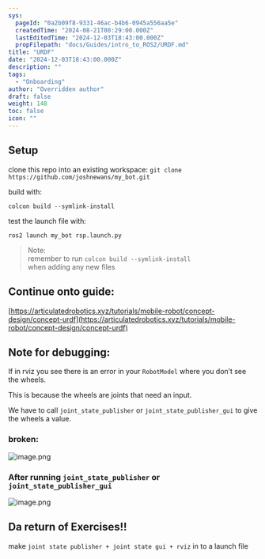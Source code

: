 ```yaml
---
sys:
  pageId: "0a2b09f8-9331-46ac-b4b6-0945a556aa5e"
  createdTime: "2024-08-21T00:29:00.000Z"
  lastEditedTime: "2024-12-03T18:43:00.000Z"
  propFilepath: "docs/Guides/intro_to_ROS2/URDF.md"
title: "URDF"
date: "2024-12-03T18:43:00.000Z"
description: ""
tags:
  - "Onboarding"
author: "Overridden author"
draft: false
weight: 148
toc: false
icon: ""
---
```


## Setup

clone this repo into an existing workspace:
`git clone https://github.com/joshnewans/my_bot.git`

build with:

`colcon build --symlink-install`

test the launch file with:

`ros2 launch my_bot rsp.launch.py`

> Note:  
> remember to run `colcon build --symlink-install`  
> when adding any new files

## Continue onto guide:

[https://articulatedrobotics.xyz/tutorials/mobile-robot/concept-design/concept-urdf](https://articulatedrobotics.xyz/tutorials/mobile-robot/concept-design/concept-urdf)

## Note for debugging:

If in rviz you see there is an error in your `RobotModel` where you don’t see the wheels.

This is because the wheels are joints that need an input. 

We have to call `joint_state_publisher` or `joint_state_publisher_gui` to give the wheels a value.

### broken:

![image.png](https://prod-files-secure.s3.us-west-2.amazonaws.com/d518164a-d88e-44d1-a4ee-3adb3bd8bce0/96a1d089-1f17-4dbf-8563-f2aef56a4d37/image.png?X-Amz-Algorithm=AWS4-HMAC-SHA256&X-Amz-Content-Sha256=UNSIGNED-PAYLOAD&X-Amz-Credential=ASIAZI2LB466WFYNMRRM%2F20250504%2Fus-west-2%2Fs3%2Faws4_request&X-Amz-Date=20250504T210734Z&X-Amz-Expires=3600&X-Amz-Security-Token=IQoJb3JpZ2luX2VjEHUaCXVzLXdlc3QtMiJHMEUCIQDHqqA2Uy1d%2FTQTi49cct4os75K4zo5lbFw8gDckiM7%2FQIgNqJhGSF%2FVTNcNaeUA1CmBgwkMT3e9WcJmGwZQEN9djAq%2FwMIHhAAGgw2Mzc0MjMxODM4MDUiDKfzGwBGJz7N3PZUtyrcA6jHp3KyjMK5nb7aWWo2Nn3qLpG5Y94s0XKEDuvBuAsgMKr%2BtwfEQmL3DBPj8XVFCeR4ez5Q%2FBqx9Uj65pbDRhehUpI4FN10%2BPn60n7h9BVe%2Bk%2FWU43nUebiJ3IYhx%2F%2Ff7cZvWMUlYZLmPkYTjbxloXypMmf3IVnd3k%2FGfCi1%2FKcxX6Fo02jKjdwzw6qok6jmCeRN%2FReY0SRKllSl042d9XvDvXhw2HFxrRtMx0gb2ihy23tmg0cKre%2FpU1%2BvgQJGVBKQ6qjMGqIb0%2FVUeK3TjB%2BN7DQY9tclHRridenak8MGo%2FPU9DCZo5j5xi9rfApvFL6QGCwqKhT3ojJYLHGFUckPDkChwJTD9A4uwRdyS0G0cGpXWn9Y2gAHT%2B7vqy9O1qQcrZd0%2Fq%2BGFt6U4H%2Fc1Gf9qj%2Fg5FoTio00QQ5p46cB%2F%2FYG9JRYH%2FS9Jt7BAJQbL%2Bwe3RN3fBdVLhHM1%2Fe9kb4Q8q51DZPA30d6unW6ojLjPRjOstXsMl%2F9DvdStGeiVmpFJH%2BIfa7yj%2FFUTWqNixdmhDWrk3OuwDCmV%2FDgeWU%2BMNk8zg4cEN%2F9JmeSy69yRZk2jxm4oQByHO%2BoW%2Fh%2BW6i6dNw5lJZ1inxKjKiDSmfTsamQAmqQ03YBUbcMMOs38AGOqUB9AEIdXdDshCbeRqAdotklTF7mrhYeHsbU8B8YoQ3YXt7Yb2ztDCUGe%2F6rnG2PORHes22gAmbZFhBAU1HX9yA52SaFx2EYXIOwshw3wsEYyJuAYaWBwp4UjwPwBf5lhBRR6zmaz1rXHuUrvHAYjXN3sWiTaUaZhgCduJuVnfNS0IRiYWn4uNBjpeUcPXTuMoM2fqrwSIaYBvMbiohXRL0XERjgqAq&X-Amz-Signature=bd3e3d6d70600df5e8d3beb05f4a512dc68b683e2b543634009274c31899f633&X-Amz-SignedHeaders=host&x-id=GetObject)

### After running `joint_state_publisher` or `joint_state_publisher_gui`

![image.png](https://prod-files-secure.s3.us-west-2.amazonaws.com/d518164a-d88e-44d1-a4ee-3adb3bd8bce0/130c99c7-1b0b-4031-9953-844fc3950ff4/image.png?X-Amz-Algorithm=AWS4-HMAC-SHA256&X-Amz-Content-Sha256=UNSIGNED-PAYLOAD&X-Amz-Credential=ASIAZI2LB466WFYNMRRM%2F20250504%2Fus-west-2%2Fs3%2Faws4_request&X-Amz-Date=20250504T210734Z&X-Amz-Expires=3600&X-Amz-Security-Token=IQoJb3JpZ2luX2VjEHUaCXVzLXdlc3QtMiJHMEUCIQDHqqA2Uy1d%2FTQTi49cct4os75K4zo5lbFw8gDckiM7%2FQIgNqJhGSF%2FVTNcNaeUA1CmBgwkMT3e9WcJmGwZQEN9djAq%2FwMIHhAAGgw2Mzc0MjMxODM4MDUiDKfzGwBGJz7N3PZUtyrcA6jHp3KyjMK5nb7aWWo2Nn3qLpG5Y94s0XKEDuvBuAsgMKr%2BtwfEQmL3DBPj8XVFCeR4ez5Q%2FBqx9Uj65pbDRhehUpI4FN10%2BPn60n7h9BVe%2Bk%2FWU43nUebiJ3IYhx%2F%2Ff7cZvWMUlYZLmPkYTjbxloXypMmf3IVnd3k%2FGfCi1%2FKcxX6Fo02jKjdwzw6qok6jmCeRN%2FReY0SRKllSl042d9XvDvXhw2HFxrRtMx0gb2ihy23tmg0cKre%2FpU1%2BvgQJGVBKQ6qjMGqIb0%2FVUeK3TjB%2BN7DQY9tclHRridenak8MGo%2FPU9DCZo5j5xi9rfApvFL6QGCwqKhT3ojJYLHGFUckPDkChwJTD9A4uwRdyS0G0cGpXWn9Y2gAHT%2B7vqy9O1qQcrZd0%2Fq%2BGFt6U4H%2Fc1Gf9qj%2Fg5FoTio00QQ5p46cB%2F%2FYG9JRYH%2FS9Jt7BAJQbL%2Bwe3RN3fBdVLhHM1%2Fe9kb4Q8q51DZPA30d6unW6ojLjPRjOstXsMl%2F9DvdStGeiVmpFJH%2BIfa7yj%2FFUTWqNixdmhDWrk3OuwDCmV%2FDgeWU%2BMNk8zg4cEN%2F9JmeSy69yRZk2jxm4oQByHO%2BoW%2Fh%2BW6i6dNw5lJZ1inxKjKiDSmfTsamQAmqQ03YBUbcMMOs38AGOqUB9AEIdXdDshCbeRqAdotklTF7mrhYeHsbU8B8YoQ3YXt7Yb2ztDCUGe%2F6rnG2PORHes22gAmbZFhBAU1HX9yA52SaFx2EYXIOwshw3wsEYyJuAYaWBwp4UjwPwBf5lhBRR6zmaz1rXHuUrvHAYjXN3sWiTaUaZhgCduJuVnfNS0IRiYWn4uNBjpeUcPXTuMoM2fqrwSIaYBvMbiohXRL0XERjgqAq&X-Amz-Signature=6466bbd4cbb9d9a103305b6bf94454f889ca3fd3977c3dc78177066eaf2ca17d&X-Amz-SignedHeaders=host&x-id=GetObject)

## Da return of Exercises!!

make `joint state publisher + joint state gui + rviz` in to a launch file
